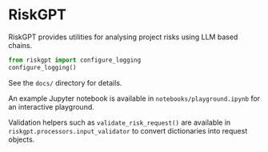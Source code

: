 # RiskGPT

RiskGPT provides utilities for analysing project risks using LLM based chains.

```python
from riskgpt import configure_logging
configure_logging()
```

See the `docs/` directory for details.

An example Jupyter notebook is available in `notebooks/playground.ipynb` for an
interactive playground.

Validation helpers such as `validate_risk_request()` are available in
`riskgpt.processors.input_validator` to convert dictionaries into request
objects.

